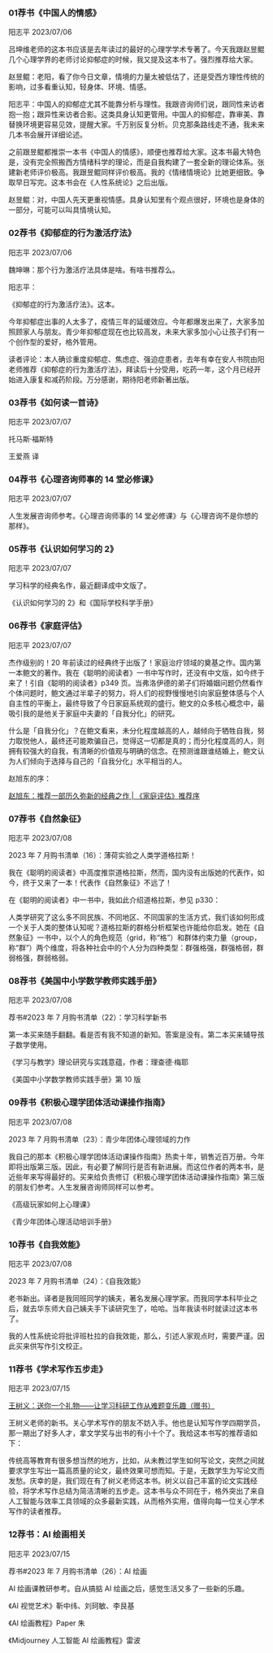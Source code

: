 ### 01荐书《中国人的情感》

阳志平 2023/07/06

吕坤维老师的这本书应该是去年读过的最好的心理学学术专著了。今天我跟赵昱鲲几个心理学界的老师讨论抑郁症的时候，我又提及这本书了。强烈推荐给大家。

赵昱鲲：老阳，看了你今日文章，情境的力量太被低估了，还是受西方理性传统的影响，过多看重认知，轻身体、环境、情感。

阳志平：中国人的抑郁症尤其不能靠分析与理性。我跟咨询师们说，跟同性来访者抱一抱；跟异性来访者合影。这类具身认知更管用。中国人的抑郁症，靠审美、靠替换环境更容易见效，提醒大家。千万别反复分析。贝克那条路线走不通，我未来几本书会展开详细论述。

之前跟昱鲲都推崇一本书《中国人的情感》，顺便也推荐给大家。这本书最大特色是，没有完全照搬西方情绪科学的理论，而是自我构建了一套全新的理论体系。张建新老师评价极高。我跟昱鲲同样评价极高。我的《情绪情境论》比她更细致。争取早日写完。这本书会在《人性系统论》之后出版。

赵昱鲲：对，中国人先天更重视情感。具身认知里有个观点很好，环境也是身体的一部分，可能可以叫具情境认知。

### 02荐书《抑郁症的行为激活疗法》

阳志平 2023/07/06

魏坤琳：那个行为激活疗法具体是啥。有啥书推荐么。

阳志平：

《抑郁症的行为激活疗法》。这本。

今年抑郁症出事的人太多了，疫情三年的延缓效应。今年都爆发出来了，大家多加照顾家人与朋友。青少年抑郁症现在也比较高发，未来大家多加小心让孩子们有一个创作型的爱好，格外管用。

读者评论：本人确诊重度抑郁症、焦虑症、强迫症患者，去年有幸在安人书院由阳老师推荐《抑郁症的行为激活疗法》，拜读后十分受用，吃药一年，这个月已经开始进入康复和减药阶段。万分感谢，期待阳老师新著出版。

### 03荐书《如何读一首诗》

阳志平 2023/07/07

托马斯·福斯特

王爱燕 译

### 04荐书《心理咨询师事的 14 堂必修课》

阳志平 2023/07/07

人生发展咨询师参考。《心理咨询师事的 14 堂必修课》与《心理咨询不是你想的那样》。

### 05荐书《认识如何学习的 2》

阳志平 2023/07/07

学习科学的经典名作，最近翻译成中文版了。

《认识如何学习的 2》和《国际学校科学手册》

### 06荐书《家庭评估》

阳志平 2023/07/07

杰作级别的！20 年前读过的经典终于出版了！家庭治疗领域的奠基之作。国内第一本鲍文的著作。我在《聪明的阅读者》一书中写作时，还没有中文版，如今终于来了！引自《聪明的阅读者》p349 页。当弗洛伊德的弟子们将婚姻问题仍然看作个体问题时，鲍文通过半辈子的努力，将人们的视野慢慢地引向家庭整体感与个人自主性的平衡上，最终导致了今日家庭系统观的盛行。鲍文的众多核心概念中，最吸引我的是他关于家庭中夫妻的「自我分化」的研究。

什么是「自我分化」？在鲍文看来，未分化程度越高的人，越倾向于牺牲自我，努力取悦他人，最终还可能欺骗自己，觉得这一切都是真的；而分化程度高的人，则拥有较强大的自我，有清晰的价值观与明确的信念。在预测谁跟谁结婚上，鲍文认为人们倾向于选择与自己的「自我分化」水平相当的人。

赵旭东的序：

[赵旭东：推荐一部历久弥新的经典之作 | 《家庭评估》推荐序](https://mp.weixin.qq.com/s/TS_MgHDQ5j1hSvHMXluOEA)

### 07荐书《自然象征》

阳志平 2023/07/08

2023 年 7 月购书清单（16）：薄荷实验之人类学道格拉斯！

我在《聪明的阅读者》中高度推崇道格拉斯，然而，国内没有出版她的代表作，如今，终于又来了一本！代表作《自然象征》不远了！

在《聪明的阅读者》中一书中，我如此介绍道格拉斯，参见 p330：

人类学研究了这么多不同民族、不同地区、不同国家的生活方式，我们该如何形成一个关于人类的整体认知呢？道格拉斯的群格分析框架也许能给你启发。她在《自然象征》一书中，以个人的角色规范（grid，称“格”）和群体约束力量（group，称“群”）两个维度，将各种社会中的个人分为四种类型：群强格强，群强格弱，群弱格强，群弱格弱。

### 08荐书《美国中小学数学教师实践手册》

阳志平 2023/07/08

荐书#2023 年 7 月购书清单（22）：学习科学新书

第一本买来随手翻翻。看是否有我不知道的新知。答案是没有。第二本买来辅导孩子数学使用。

《学习与教学》理论研究与实践意蕴，作者：理查德·梅耶

《美国中小学数学教师实践手册》第 10 版

### 09荐书《积极心理学团体活动课操作指南》

阳志平 2023/07/08

2023 年 7 月购书清单（23）：青少年团体心理领域的力作

我自己的那本《积极心理学团体活动课操作指南》热卖十年，销售近百万册。今年即将出版第三版。因此，有必要了解同行是否有新进展。而这位作者的两本书，是近些年来写得最好的。买来给负责修订《积极心理学团体活动课操作指南》第三版的朋友们参考。人生发展咨询师同样可以参考。

《高级玩家如何上心理课》

《青少年团体心理活动培训手册》

### 10荐书《自我效能》

阳志平 2023/07/08

2023 年 7 月购书清单（24）：《自我效能》

老书新出。译者是我同班同学的姨夫，著名发展心理学家。而我同学本科毕业之后，就去华东师大自己姨夫手下读研究生了，哈哈。当年我读书时就读过这本书了。

我的人性系统论将批评班杜拉的自我效能，那么，引述人家观点时，需要严谨。因此买来供写作引文校正。

### 11荐书《学术写作五步走》

阳志平 2023/07/15

[王树义：送你一个礼物——让学习科研工作从难题变乐趣（赠书）](https://mp.weixin.qq.com/s/SSuKqwYOwnjmASjcJaIrxQ)

王树义老师的新书。关心学术写作的朋友不妨入手。他也是认知写作学四期学员，那一期出了好多人才，拿文学奖与出书的有小十个了。我给这本书写的推荐语如下：

传统高等教育有很多想当然的地方，比如，从未教过学生如何写论文，突然之间就要求学生写出一篇高质量的论文，最终效果可想而知。于是，无数学生为写论文而发愁。庆幸的是，我们现在有了树义老师这本书。树义以自己丰富的论文实践经验，将学术写作总结为简洁清晰的五步走。这本书与众不同在于，格外突出了来自人工智能与效率工具领域的众多最新实践，从而格外实用，值得向每一位关心学术写作的读者推荐。

### 12荐书：AI 绘画相关

阳志平 2023/07/15

荐书#2023 年 7 月购书清单（26）：AI 绘画

AI 绘画课教研参考。自从搞掂 AI 绘画之后，感觉生活又多了一些新的乐趣。

《AI 视觉艺术》靳中纬、刘珂敏、李艮基

《AI 绘画教程》Paper 朱

《Midjourney 人工智能 AI 绘画教程》雷波


